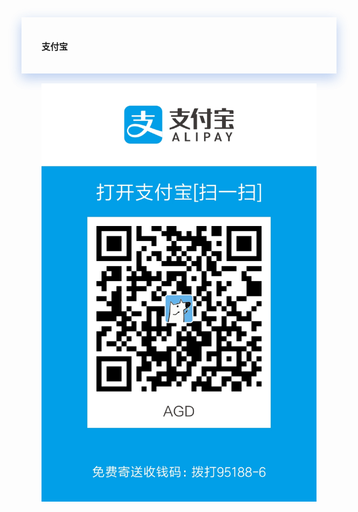 <div>
<div style="padding-left:2rem;padding-right:2rem;padding-top:1rem;padding-bottom:1rem;box-shadow:0 8px 17px 0 rgba(76,124,226,.2), 0 6px 20px 0 rgba(49,115,211,.19)">
<h4 class="margin-top:5rem;"><span style="font-weight:600">支付宝</span></h4>
</div>

<div style="padding-left:2rem;padding-right:2rem;padding-top:1rem;">
    <img src="images/1516383654686.jpg" alt="支付宝二维码">
</div>